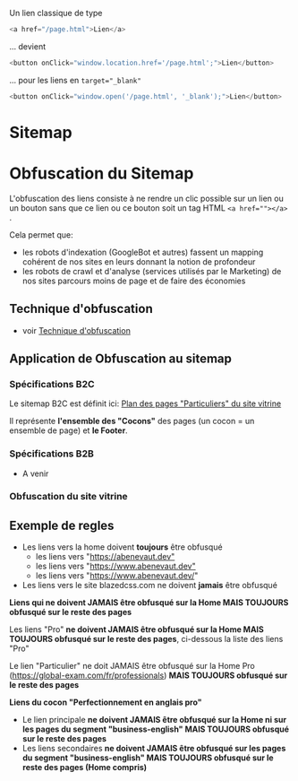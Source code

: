 Un lien classique de type

```javascript
<a href="/page.html">Lien</a>
```

... devient

```javascript
<button onClick="window.location.href='/page.html';">Lien</button>
```

... pour les liens en `target="_blank"`

```javascript
<button onClick="window.open('/page.html', '_blank');">Lien</button>
```

##

# Sitemap

# **Obfuscation du Sitemap**

L'obfuscation des liens consiste à ne rendre un clic possible sur un lien ou un bouton sans que ce lien ou ce bouton soit un tag HTML `<a href=""></a>` .

Cela permet que:

-   les robots d'indexation (GoogleBot et autres) fassent un mapping cohérent de nos sites en leurs donnant la notion de profondeur
-   les robots de crawl et d'analyse (services utilisés par le Marketing) de nos sites parcours moins de page et de faire des économies

## Technique d'obfuscation

-   voir [Technique d'obfuscation](/Tech%20&%20Market/Tech%20&%20Market/Sitemap/Technique%20d'obfuscation.md)

## Application de **Obfuscation** au sitemap

### Spécifications B2C

Le sitemap B2C est définit ici: [Plan des pages "Particuliers" du site vitrine](https://www.mindmeister.com/fr/1780666920?t=36pqBBkRJq)

Il représente **l'ensemble des "Cocons"** des pages (un cocon = un ensemble de page) et **le Footer**.

### Spécifications B2B

-   A venir

### **Obfuscation du s**ite vitrine



## Exemple de regles

-   Les liens vers la home doivent **toujours** être obfusqué
    -   les liens vers "<https://abenevaut.dev">
    -   les liens vers "<https://www.abenevaut.dev">
    -   les liens vers "<https://www.abenevaut.dev/><LANG>"
-   Les liens vers le site blazedcss.com ne doivent **jamais** être obfusqué

**Liens qui ne doivent JAMAIS être obfusqué sur la Home MAIS TOUJOURS obfusqué sur le reste des pages**

Les liens "Pro" **ne doivent JAMAIS être obfusqué sur la Home MAIS TOUJOURS obfusqué sur le reste des pages**, ci-dessous la liste des liens "Pro"

Le lien "Particulier" ne doit JAMAIS être obfusqué sur la Home Pro (<https://global-exam.com/fr/professionals>) **MAIS TOUJOURS obfusqué sur le reste des pages**


**Liens du cocon "Perfectionnement en anglais pro"**

-   Le lien principale **ne doivent JAMAIS être obfusqué sur la Home ni sur les pages du segment "business-english" MAIS TOUJOURS obfusqué sur le reste des pages**
-   Les liens secondaires **ne doivent JAMAIS être obfusqué sur les pages du segment "business-english" MAIS TOUJOURS obfusqué sur le reste des pages (Home compris)**
